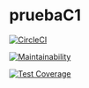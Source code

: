 # pruebaC1

[![CircleCI](https://dl.circleci.com/status-badge/img/gh/Carla-Sofia-Centeleghe/pruebaC1/tree/main.svg?style=svg)](https://dl.circleci.com/status-badge/redirect/gh/Carla-Sofia-Centeleghe/pruebaC1/tree/main)

[![Maintainability](https://api.codeclimate.com/v1/badges/6c4d5afd555147ce716b/maintainability)](https://codeclimate.com/github/Carla-Sofia-Centeleghe/pruebaC1/maintainability)


[![Test Coverage](https://api.codeclimate.com/v1/badges/6c4d5afd555147ce716b/test_coverage)](https://codeclimate.com/github/Carla-Sofia-Centeleghe/pruebaC1/test_coverage)